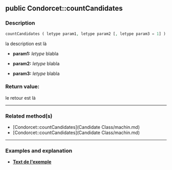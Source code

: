 ## public Condorcet::countCandidates

### Description    

```php
countCandidates ( letype param1, letype param2 [, letype param3 = 1] )
```

la description
est là    
- **param1:** *letype* blabla

- **param2:** *letype* blabla

- **param3:** *letype* blabla



### Return value:   

le retour
est là


---------------------------------------

### Related method(s)      

* [Condorcet::countCandidates](Candidate Class/machin.md)    
* [Condorcet::countCandidates](Candidate Class/machin.md)    

---------------------------------------

### Examples and explanation

* **[Text de l'exemple](link)**    
